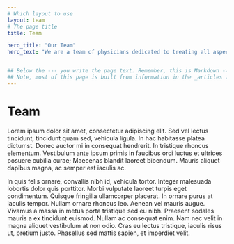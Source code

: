 ```yaml
---
# Which layout to use
layout: team
# The page title
title: Team

hero_title: "Our Team"
hero_text: "We are a team of physicians dedicated to treating all aspects of Tuberous Sclerosis Complex (TSC) and other neurodevelopmental disorders. We hope that you will find this website informative and helpful."


## Below the --- you write the page text. Remember, this is Markdown -> https://www.markdownguide.org/cheat-sheet
## Note, most of this page is built from information in the _articles folder
---
```


# Team

Lorem ipsum dolor sit amet, consectetur adipiscing elit. Sed vel lectus tincidunt, tincidunt quam sed, vehicula ligula. In hac habitasse platea dictumst. Donec auctor mi in consequat hendrerit. In tristique rhoncus elementum. Vestibulum ante ipsum primis in faucibus orci luctus et ultrices posuere cubilia curae; Maecenas blandit laoreet bibendum. Mauris aliquet dapibus magna, ac semper est iaculis ac.

In quis felis ornare, convallis nibh id, vehicula tortor. Integer malesuada lobortis dolor quis porttitor. Morbi vulputate laoreet turpis eget condimentum. Quisque fringilla ullamcorper placerat. In ornare purus at iaculis tempor. Nullam ornare rhoncus leo. Aenean vel mauris augue. Vivamus a massa in metus porta tristique sed eu nibh. Praesent sodales mauris a ex tincidunt euismod. Nullam ac consequat enim. Nam nec velit in magna aliquet vestibulum at non odio. Cras eu lectus tristique, iaculis risus ut, pretium justo. Phasellus sed mattis sapien, et imperdiet velit.